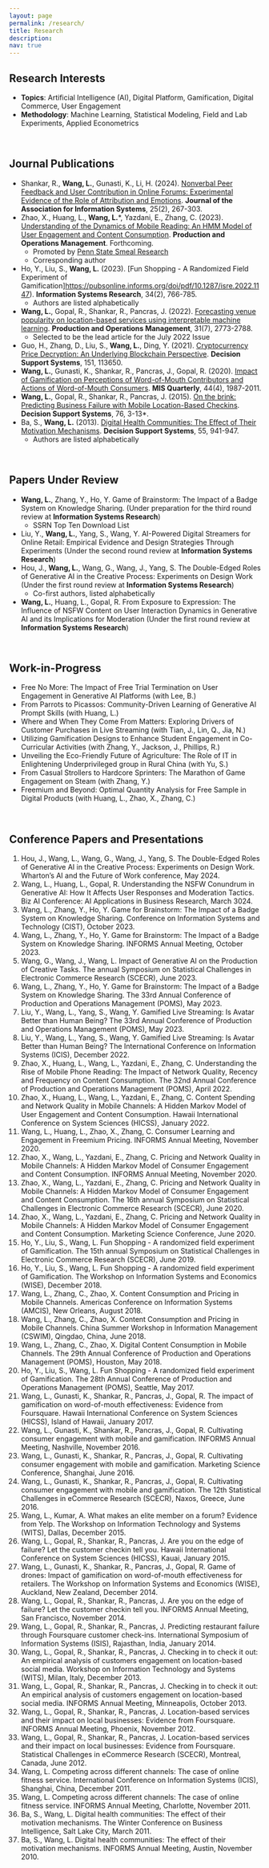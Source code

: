 ```yaml
---
layout: page
permalink: /research/
title: Research
description: 
nav: true
---
```


## Research Interests
- **Topics**: Artificial Intelligence (AI), Digital Platform, Gamification, Digital Commerce, User Engagement
- **Methodology**: Machine Learning, Statistical Modeling, Field and Lab Experiments, Applied Econometrics
<br>

## Journal Publications
- Shankar, R., **Wang, L.**, Gunasti, K., Li, H. (2024). [Nonverbal Peer Feedback and User Contribution in Online Forums: Experimental Evidence of the Role of Attribution and Emotions](https://aisel.aisnet.org/jais/vol25/iss2/7/). **Journal of the Association for Information Systems**, 25(2), 267-303.
- Zhao, X., Huang, L., **Wang, L.***, Yazdani, E., Zhang, C. (2023). [Understanding of the Dynamics of Mobile Reading: An HMM Model of User Engagement and Content Consumption](https://doi.org/10.1111/poms.13964). **Production and Operations Management**. Forthcoming.
   - Promoted by [Penn State Smeal Research](https://www.psu.edu/news/smeal-college-business/story/penn-state-smeal-research-reveals-factors-affect-mobile-reader/)
   - Corresponding author
- Ho, Y., Liu, S., **Wang, L.** (2023). [Fun Shopping - A Randomized Field Experiment of Gamification]https://pubsonline.informs.org/doi/pdf/10.1287/isre.2022.1147). **Information Systems Research**, 34(2), 766-785.
   - Authors are listed alphabetically
- **Wang, L.**, Gopal, R., Shankar, R., Pancras, J. (2022). [Forecasting venue popularity on location-based services using interpretable machine learning](https://doi.org/10.1111/poms.13727). **Production and Operations Management**, 31(7), 2773-2788.
   - Selected to be the lead article for the July 2022 Issue
- Guo, H., Zhang, D., Liu, S., **Wang, L.**, Ding, Y. (2021). [Cryptocurrency Price Decryption: An Underlying Blockchain Perspective](www.sciencedirect.com/science/article/pii/S0167923621001603?via%3Dihub). **Decision Support Systems**, 151, 113650.
- **Wang, L.**, Gunasti, K., Shankar, R., Pancras, J., Gopal, R. (2020). [Impact of Gamification on Perceptions of Word-of-Mouth Contributors and Actions of Word-of-Mouth Consumers]([misq.umn.edu/impact-of-gamification-on-perceptions-of-word-of-moutn-contributors-and-actions-of-word-of-mouth-consumers.html](https://misq.umn.edu/impact-of-gamification-on-perceptions-of-word-of-moutn-contributors-and-actions-of-word-of-mouth-consumers.html)). **MIS Quarterly**, 44(4), 1987-2011.
- **Wang, L.**, Gopal, R., Shankar, R., Pancras, J. (2015). [On the brink: Predicting Business Failure with Mobile Location-Based Checkins](www.sciencedirect.com/science/article/abs/pii/S0167923615000810?via%3Dihub). **Decision Support Systems**, 76, 3-13*.
- Ba, S., **Wang, L.** (2013). [Digital Health Communities: The Effect of Their Motivation Mechanisms](www.sciencedirect.com/science/article/pii/S0167923613000122?via%3Dihub). **Decision Support Systems**, 55, 941-947.
   - Authors are listed alphabetically
<br>

## Papers Under Review
- **Wang, L.**, Zhang, Y., Ho, Y. Game of Brainstorm: The Impact of a Badge System on Knowledge Sharing. (Under preparation for the third round review at **Information Systems Research**)
   - SSRN Top Ten Download List
- Liu, Y., **Wang, L.**, Yang, S., Wang, Y. AI-Powered Digital Streamers for Online Retail: Empirical Evidence and Design Strategies Through Experiments (Under the second round review at **Information Systems Research**)
- Hou, J., **Wang, L.**, Wang, G., Wang, J., Yang, S. The Double-Edged Roles of Generative AI in the Creative Process: Experiments on Design Work (Under the first round review at **Information Systems Research**)
   - Co-first authors, listed alphabetically
- **Wang, L.**, Huang, L., Gopal, R. From Exposure to Expression: The Influence of NSFW Content on User Interaction Dynamics in Generative AI and its Implications for Moderation (Under the first round review at **Information Systems Research**)
<br>

## Work-in-Progress
- Free No More: The Impact of Free Trial Termination on User Engagement in Generative AI Platforms (with Lee, B.)
- From Parrots to Picassos: Community-Driven Learning of Generative AI Prompt Skills (with Huang, L.)
- Where and When They Come From Matters: Exploring Drivers of Customer Purchases in Live Streaming (with Tian, J., Lin, Q., Jia, N.)
- Utilizing Gamification Designs to Enhance Student Engagement in Co-Curricular Activities (with Zhang, Y., Jackson, J., Phillips, R.)
- Unveiling the Eco-Friendly Future of Agriculture: The Role of IT in Enlightening Underprivileged group in Rural China (with Yu, S.)
- From Casual Strollers to Hardcore Sprinters: The Marathon of Game Engagement on Steam (with Zhang, Y.)
- Freemium and Beyond: Optimal Quantity Analysis for Free Sample in Digital Products (with Huang, L., Zhao, X., Zhang, C.)
<br>


## Conference Papers and Presentations
1. Hou, J., Wang, L., Wang, G., Wang, J., Yang, S. The Double-Edged Roles of Generative AI in the Creative Process: Experiments on Design Work. Wharton’s AI and the Future of Work conference, May 2024.
2. Wang, L., Huang, L., Gopal, R. Understanding the NSFW Conundrum in Generative AI: How It Affects User Responses and Moderation Tactics. Biz AI Conference: AI Applications in Business Research, March 3024.
3. Wang, L., Zhang, Y., Ho, Y. Game for Brainstorm: The Impact of a Badge System on Knowledge Sharing. Conference on Information Systems and Technology (CIST), October 2023.
4. Wang, L., Zhang, Y., Ho, Y. Game for Brainstorm: The Impact of a Badge System on Knowledge Sharing. INFORMS Annual Meeting, October 2023.
5. Wang, G., Wang, J., Wang, L. Impact of Generative AI on the Production of Creative Tasks. The annual Symposium on Statistical Challenges in Electronic Commerce Research (SCECR), June 2023.
6. Wang, L., Zhang, Y., Ho, Y. Game for Brainstorm: The Impact of a Badge System on Knowledge Sharing. The 33rd Annual Conference of Production and Operations Management (POMS), May 2023.
7. Liu, Y., Wang, L., Yang, S., Wang, Y. Gamified Live Streaming: Is Avatar Better than Human Being? The 33rd Annual Conference of Production and Operations Management (POMS), May 2023.
8. Liu, Y., Wang, L., Yang, S., Wang, Y. Gamified Live Streaming: Is Avatar Better than Human Being? The International Conference on Information Systems (ICIS), December 2022.
9. Zhao, X., Huang, L., Wang, L., Yazdani, E., Zhang, C. Understanding the Rise of Mobile Phone Reading: The Impact of Network Quality, Recency and Frequency on Content Consumption. The 32nd Annual Conference of Production and Operations Management (POMS), April 2022.
10. Zhao, X., Huang, L., Wang, L., Yazdani, E., Zhang, C. Content Spending and Network Quality in Mobile Channels: A Hidden Markov Model of User Engagement and Content Consumption. Hawaii International Conference on System Sciences (HICSS), January 2022.
11. Wang, L., Huang, L., Zhao, X., Zhang, C. Consumer Learning and Engagement in Freemium Pricing. INFORMS Annual Meeting, November 2020.
12. Zhao, X., Wang, L., Yazdani, E., Zhang, C. Pricing and Network Quality in Mobile Channels: A Hidden Markov Model of Consumer Engagement and Content Consumption. INFORMS Annual Meeting, November 2020.
13. Zhao, X., Wang, L., Yazdani, E., Zhang, C. Pricing and Network Quality in Mobile Channels: A Hidden Markov Model of Consumer Engagement and Content Consumption. The 16th annual Symposium on Statistical Challenges in Electronic Commerce Research (SCECR), June 2020.
14. Zhao, X., Wang, L., Yazdani, E., Zhang, C. Pricing and Network Quality in Mobile Channels: A Hidden Markov Model of Consumer Engagement and Content Consumption. Marketing Science Conference, June 2020.
15. Ho, Y., Liu, S., Wang, L. Fun Shopping - A randomized field experiment of Gamification. The 15th annual Symposium on Statistical Challenges in Electronic Commerce Research (SCECR), June 2019.
16. Ho, Y., Liu, S., Wang, L. Fun Shopping - A randomized field experiment of Gamification. The Workshop on Information Systems and Economics (WISE), December 2018.
17. Wang, L., Zhang, C., Zhao, X. Content Consumption and Pricing in Mobile Channels. Americas Conference on Information Systems (AMCIS), New Orleans, August 2018.
18. Wang, L., Zhang, C., Zhao, X. Content Consumption and Pricing in Mobile Channels. China Summer Workshop in Information Management (CSWIM), Qingdao, China, June 2018.
19. Wang, L., Zhang, C., Zhao, X. Digital Content Consumption in Mobile Channels. The 29th Annual Conference of Production and Operations Management (POMS), Houston, May 2018.
20. Ho, Y., Liu, S., Wang, L. Fun Shopping - A randomized field experiment of Gamification. The 28th Annual Conference of Production and Operations Management (POMS), Seattle, May 2017.
21. Wang, L., Gunasti, K., Shankar, R., Pancras, J., Gopal, R. The impact of gamification on word-of-mouth effectiveness: Evidence from Foursquare. Hawaii International Conference on System Sciences (HICSS), Island of Hawaii, January 2017.
22. Wang, L., Gunasti, K., Shankar, R., Pancras, J., Gopal, R. Cultivating consumer engagement with mobile and gamification. INFORMS Annual Meeting, Nashville, November 2016.
23. Wang, L., Gunasti, K., Shankar, R., Pancras, J., Gopal, R. Cultivating consumer engagement with mobile and gamification. Marketing Science Conference, Shanghai, June 2016.
24. Wang, L., Gunasti, K., Shankar, R., Pancras, J., Gopal, R. Cultivating consumer engagement with mobile and gamification. The 12th Statistical Challenges in eCommerce Research (SCECR), Naxos, Greece, June 2016.
25. Wang, L., Kumar, A. What makes an elite member on a forum? Evidence from Yelp. The Workshop on Information Technology and Systems (WITS), Dallas, December 2015.
26. Wang, L., Gopal, R., Shankar, R., Pancras, J. Are you on the edge of failure? Let the customer checkin tell you. Hawaii International Conference on System Sciences (HICSS), Kauai, January 2015.
27. Wang, L., Gunasti, K., Shankar, R., Pancras, J., Gopal, R. Game of drones: Impact of gamification on word-of-mouth effectiveness for retailers. The Workshop on Information Systems and Economics (WISE), Auckland, New Zealand, December 2014.
28. Wang, L., Gopal, R., Shankar, R., Pancras, J. Are you on the edge of failure? Let the customer checkin tell you. INFORMS Annual Meeting, San Francisco, November 2014.
29. Wang, L., Gopal, R., Shankar, R., Pancras, J. Predicting restaurant failure through Foursquare customer check-ins. International Symposium of Information Systems (ISIS), Rajasthan, India, January 2014.
30. Wang, L., Gopal, R., Shankar, R., Pancras, J. Checking in to check it out: An empirical analysis of customers engagement on location-based social media. Workshop on Information Technology and Systems (WITS), Milan, Italy, December 2013.
31. Wang, L., Gopal, R., Shankar, R., Pancras, J. Checking in to check it out: An empirical analysis of customers engagement on location-based social media. INFORMS Annual Meeting, Minneapolis, October 2013.
32. Wang, L., Gopal, R., Shankar, R., Pancras, J. Location-based services and their impact on local businesses: Evidence from Foursquare. INFORMS Annual Meeting, Phoenix, November 2012.
33. Wang, L., Gopal, R., Shankar, R., Pancras, J. Location-based services and their impact on local businesses: Evidence from Foursquare. Statistical Challenges in eCommerce Research (SCECR), Montreal, Canada, June 2012.
34. Wang, L. Competing across different channels: The case of online fitness service. International Conference on Information Systems (ICIS), Shanghai, China, December 2011.
35. Wang, L. Competing across different channels: The case of online fitness service. INFORMS Annual Meeting, Charlotte, November 2011.
36. Ba, S., Wang, L. Digital health communities: The effect of their motivation mechanisms. The Winter Conference on Business Intelligence, Salt Lake City, March 2011.
37. Ba, S., Wang, L. Digital health communities: The effect of their motivation mechanisms. INFORMS Annual Meeting, Austin, November 2010.
